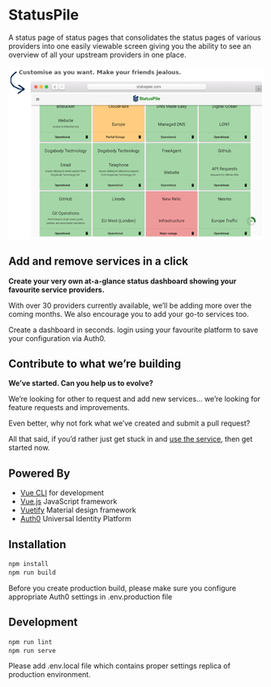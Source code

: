 # StatusPile

A status page of status pages that consolidates the status pages of various providers into one easily viewable screen giving you the ability to see an overview of all your upstream providers in one place.

![Screenshot](/public/assets/dashboard-example-3.png?raw=true "Screenshot")

## Add and remove services in a click

**Create your very own at-a-glance status dashboard showing your favourite service providers.**

With over 30 providers currently available, we’ll be adding more over the coming months. We also encourage you to add your go-to services too.

Create a dashboard in seconds. login using your favourite platform to save your configuration via Auth0.

## Contribute to what we’re building

**We’ve started. Can you help us to evolve?**

We’re looking for other to request and add new services... we’re looking for feature requests and improvements.

Even better, why not fork what we’ve created and submit a pull request?

All that said, if you’d rather just get stuck in and [use the service](https://www.statuspile.com/), then get started now.

## Powered By

- [Vue CLI](https://cli.vuejs.org/) for development
- [Vue.js](https://vuejs.org/) JavaScript framework
- [Vuetify](https://vuetifyjs.com/en/) Material design framework
- [Auth0](https://auth0.com/) Universal Identity Platform

## Installation

```bash
npm install
npm run build
```

Before you create production build, please make sure you configure appropriate Auth0 settings in .env.production file

## Development

```bash
npm run lint
npm run serve
```

Please add .env.local file which contains proper settings replica of production environment.
